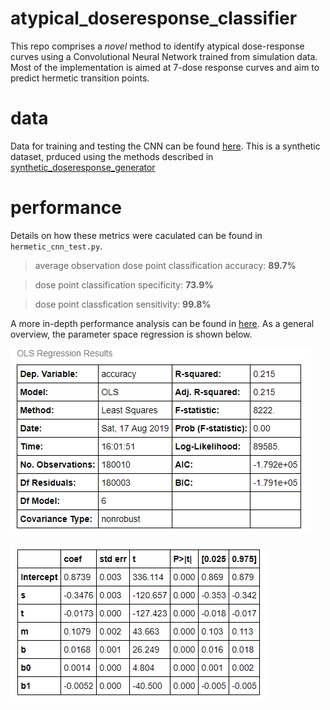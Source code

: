 # atypical_doseresponse_classifier
This repo comprises a *novel* method to identify atypical dose-response curves using a Convolutional Neural Network trained from simulation data. Most of the implementation is aimed at 7-dose response curves and aim to predict hermetic transition points.

# data
Data for training and testing the CNN can be found [here](https://drive.google.com/drive/folders/1bF-OeHiamdALTz2jKnEzqkbnq_rBEBxl?usp=sharing).
    This is a synthetic dataset, prduced using the methods described in [synthetic_doseresponse_generator](https://github.com/nathanieljevans/synthetic_doseresponse_generator) 

# performance 

Details on how these metrics were caculated can be found in `hermetic_cnn_test.py`.  

> average observation dose point classification accuracy: **89.7%** 

> dose point classification specificity: **73.9%** 

> dose point classfication sensitivity: **99.8%** 

A more in-depth performance analysis can be found in [here](./python/performance_analysis.ipynb). As a general overview, the parameter space regression is shown below. 

![sum1](./figures/ols_sum1.PNG)

![sum2](./figures/ols_sum2.PNG)
